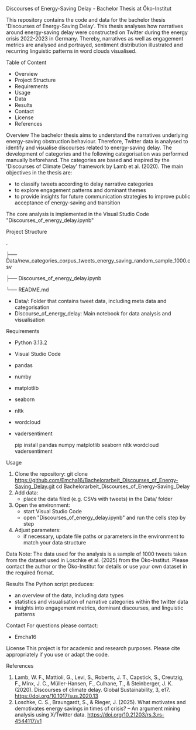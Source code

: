 Discourses of Energy-Saving Delay - Bachelor Thesis at Öko-Institut 

This repository contains the code and data for the bachelor thesis 'Discourses of Energy-Saving Delay'. This thesis analyses how narratives around energy-saving delay were constructed on Twitter during the energy crisis 2022-2023 in Germany. Thereby, narratives as well as engagement metrics are analysed and portrayed, sentiment distribution illustrated and recurring linguistic patterns in word clouds visualised.


Table of Content
- Overview
- Project Structure
- Requirements
- Usage
- Data
- Results
- Contact
- License
- References
 
 
 
Overview
The bachelor thesis aims to understand the narratives underlying energy-saving obstruction behaviour. Therefore, Twitter data is analysed to identify and visualise discourses related to energy-saving delay. The development of categories and the following categorisation was performed manually beforehand. The categories are based and inspired by the 'Discourses of Climate Delay' framework by Lamb et al. (2020).
The main objectives in the thesis are:
- to classify tweets according to delay narrative categories
- to explore engagement patterns and dominant themes
- to provide insights for future communication strategies to improve public acceptance of energy-saving and transition

The core analysis is implemented in the Visual Studio Code "Discourses_of_energy_delay.ipynb"
 
 
 
Project Structure
 
.

├── Data/new_categories_corpus_tweets_energy_saving_random_sample_1000.csv

├── Discourses_of_energy_delay.ipynb

└── README.md

- Data/: Folder that contains tweet data, including meta data and categorisation
- Discourse_of_energy_delay: Main notebook for data analysis and visualisation


Requirements
- Python 3.13.2
- Visual Studio Code
- pandas
- numby
- matplotlib
- seaborn
- nltk
- wordcloud
- vadersentiment

     pip install pandas numpy matplotlib seaborn nltk wordcloud vadersentiment


Usage
1. Clone the repository:
   git clone https://github.com/Emcha16/Bachelorarbeit_Discourses_of_Energy-Saving_Delay.git
     cd Bachelorarbeit_Discourses_of_Energy-Saving_Delay
2. Add data:
   - place the data filed (e.g. CSVs with tweets) in the Data/ folder
3. Open the environment:
   - start Visual Studio Code
   - open "Discourses_of_energy_delay.ipynb" and run the cells step by step
4. Adjust parameters:
   - if necessary, update file paths or parameters in the environment to match your data structure


Data
Note: The data used for the analysis is a sample of 1000 tweets taken from the dataset used in Loschke et al. (2025) from the Öko-Institut. Please contact the author or the Öko-Institut for details or use your own dataset in the required fromat.


Results
The Python script produces:
- an overview of the data, including data types
- statistics and visualisation of narrative categories within the twitter data
- insights into engagement metrics, dominant discourses, and linguistic patterns


Contact
For questions please contact:
- Emcha16


License
This project is for academic and research purposes. Please cite appropriately if you use or adapt the code. 


References
1. Lamb, W. F., Mattioli, G., Levi, S., Roberts, J. T., Capstick, S., Creutzig, F., Minx, J. C., Müller-Hansen, F., Culhane, T., & Steinberger, J. K. (2020). Discourses of climate delay. Global Sustainability, 3, e17. https://doi.org/10.1017/sus.2020.13
2. Loschke, C. S., Braungardt, S., & Rieger, J. (2025). What motivates and demotivates energy savings in times of crisis? – An argument mining analysis using X/Twitter data. https://doi.org/10.21203/rs.3.rs-4544117/v1






  
